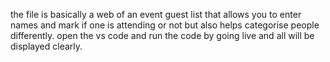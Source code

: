 the file is basically a web of an event guest list that allows you to enter names and mark if one is attending or not but also helps categorise people differently.
open the vs code and run the code by going live and all will be displayed clearly.
